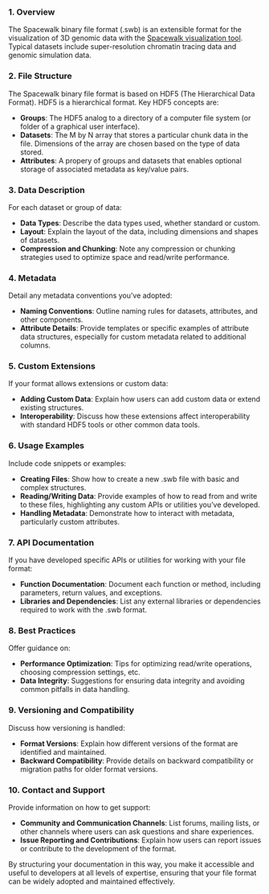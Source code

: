 ### 1. Overview
The Spacewalk binary file format (.swb) is an extensible format for the visualization of 3D genomic data with the [Spacewalk visualization tool](https://spacewalk-site.netlify.app/).
Typical datasets include super-resolution chromatin tracing data and genomic simulation data. 

### 2. File Structure
The Spacewalk binary file format is based on HDF5 (The Hierarchical Data Format). HDF5 is a hierarchical format. Key HDF5 concepts are:
- **Groups**: The HDF5 analog to a directory of a computer file system (or folder of a graphical user interface).
- **Datasets**: The M by N array that stores a particular chunk data in the file. Dimensions of the array are chosen based on the type of data stored.
- **Attributes**: A propery of groups and datasets that enables optional storage of associated metadata as key/value pairs.

### 3. Data Description
For each dataset or group of data:
- **Data Types**: Describe the data types used, whether standard or custom.
- **Layout**: Explain the layout of the data, including dimensions and shapes of datasets.
- **Compression and Chunking**: Note any compression or chunking strategies used to optimize space and read/write performance.

### 4. Metadata
Detail any metadata conventions you’ve adopted:
- **Naming Conventions**: Outline naming rules for datasets, attributes, and other components.
- **Attribute Details**: Provide templates or specific examples of attribute data structures, especially for custom metadata related to additional columns.

### 5. Custom Extensions
If your format allows extensions or custom data:
- **Adding Custom Data**: Explain how users can add custom data or extend existing structures.
- **Interoperability**: Discuss how these extensions affect interoperability with standard HDF5 tools or other common data tools.

### 6. Usage Examples
Include code snippets or examples:
- **Creating Files**: Show how to create a new .swb file with basic and complex structures.
- **Reading/Writing Data**: Provide examples of how to read from and write to these files, highlighting any custom APIs or utilities you’ve developed.
- **Handling Metadata**: Demonstrate how to interact with metadata, particularly custom attributes.

### 7. API Documentation
If you have developed specific APIs or utilities for working with your file format:
- **Function Documentation**: Document each function or method, including parameters, return values, and exceptions.
- **Libraries and Dependencies**: List any external libraries or dependencies required to work with the .swb format.

### 8. Best Practices
Offer guidance on:
- **Performance Optimization**: Tips for optimizing read/write operations, choosing compression settings, etc.
- **Data Integrity**: Suggestions for ensuring data integrity and avoiding common pitfalls in data handling.

### 9. Versioning and Compatibility
Discuss how versioning is handled:
- **Format Versions**: Explain how different versions of the format are identified and maintained.
- **Backward Compatibility**: Provide details on backward compatibility or migration paths for older format versions.

### 10. Contact and Support
Provide information on how to get support:
- **Community and Communication Channels**: List forums, mailing lists, or other channels where users can ask questions and share experiences.
- **Issue Reporting and Contributions**: Explain how users can report issues or contribute to the development of the format.

By structuring your documentation in this way, you make it accessible and useful to developers at all levels of expertise, ensuring that your file format can be widely adopted and maintained effectively.